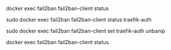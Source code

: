 docker exec fail2ban fail2ban-client status 



sudo docker exec fail2ban fail2ban-client status traefik-auth

sudo docker exec fail2ban fail2ban-client set traefik-auth unbanip

docker exec fail2ban fail2ban-client status 




